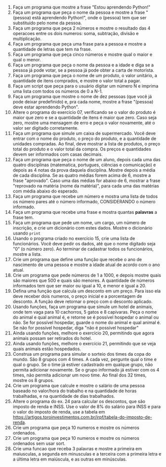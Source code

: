 1. Faça um programa que mostre a frase "Estou aprendendo Python!"
2. Faça um programa que peça o nome da pessoa e mostre a frase "(pessoa) está aprendendo Python!", onde o (pessoa) tem que ser substituído pelo nome da pessoa.
3. Faça um programa que peça 2 números e mostre o resultado das 4 operacoes entre os dois numeros: soma, subtração, divisão e multiplicação.
4. Faça um programa que peça uma frase para a pessoa e mostre a quantidade de letras que tem na frase.
5. Faça um programa que peça cinco números e mostre qual o maior e qual o menor.
6. Faça um programa que peça o nome da pessoa e a idade e diga se a pessoa já pode votar, se a pessoa já pode obter a carta de motorista.
7. Faça um programa que peça o nome de um produto, o valor unitário, a quantidade de itens comprados, e mostre o valor total a pagar.
8. Faça um script que peça para o usuário digitar um número N e imprima uma lista com todos os números de 0 a N-1.
9. Faça um programa que mostre o nome de dez pessoas (que você já pode deixar predefinido) e, pra cada nome, mostre a frase "(pessoa) deve estar aprendendo Python".
10. Altere o programa do exercício 07, verificando se o valor do produto é maior que zero e se a quantidade de itens é maior que zero. Caso seja zero, mostre uma mensagem de erro e peça o valor novamente, até o valor ser digitado corretamente.
11. Faça um programa que simule um caixa de supermercado. Você deve entrar com o nome do produto, o preço do produto, e a quantidade de unidades compradas. Ao final, deve mostrar a lista de produtos, o preço total do produto e o valor total da compra.
    Os preços e quantidades devem ser informados com casas decimais.
12. Faça um programa que peça o nome de um aluno, depois cada uma das quatro disciplinas (matematica, portugues, ciências e comunicação) e depois as 4 notas da prova daquela disciplina. Mostre depois a média de cada disciplina. Se as quatro médias forem acima de 6, mostre a frase "aprovado". Caso uma das médias for abaixo de 6, mostrar a frase "reprovado na matéria (nome da matéria)", para cada uma das matérias com média abaixo do esperado.
13. Faça um programa que recebe um número e mostra uma lista de todos os número pares até o número informado, CONSIDERANDO o número informado.
14. Faça um programa que recebe uma frase e mostra quantas **palavras** a frase tem.
15. Faça um programa que pede um nome, um cargo, um número de inscrição, e crie um dicionário com estes dados. Mostre o dicionário usando `print`
16. Usando o programa criado no exercício 15, crie uma lista de funcionários. Você deve pedir os dados, até que o nome digitado seja "0" (o número zero). Ao terminar de cadastrar todos os funcionários, mostre a lista.
17. Crie um programa que define uma função que recebe o ano de nascimento de uma pessoa e mostre a idade atual de acordo com o ano atual.
18. Crie um programa que pede números de 1 a 1000, e depois mostre quais são maiores que 500 e quais são menores. A quantidade de números informados tem que ser maior ou igual a 10, e menor e igual a 20.
19. Defina uma função que calcula um desconto em um preço. Para isso ela deve receber dois numeros, o preço inicial e a porcentagem de desconto. A função deve retornar o preço com o desconto aplicado.
20. Usando funções, faça um programa que simule um hotel de animais, onde tem vaga para 10 cachorros, 5 gatos e 8 capivaras. Peça o nome do animal e qual animal é, e retorne se é possível hospedar o animal ou não. Se for possível hospedar, guarde o nome do animal e qual animal é. Se não for possível hospedar, diga "não é possível hospedar"
21. Ainda usando funções, melhore o exercício 20, permitindo que agora animais possam ser retirados do hotel.
22. Ainda usando funções, melhore o exercício 21, permitindo que se veja quais animais estão hospedados.
23. Construa um programa para simular o sorteio dos times da copa do mundo. São 8 grupos com 4 times. A cada vez, pergunte qual o time e qual o grupo. Se o time já estiver cadastrado em qualque grupo, não permita adicionar novamente. Se o grupo informado já estiver com os 4 times, não permita adicionar um novo time. Ao final dos 32 times, mostre os 8 grupos.
24. Crie um programa que calcule e mostre o salário de uma pessoa baseado no valor/hora do trabalho e na quantidade de horas trabalhadas, e na quantidade de dias trabalhados.
25. Altere o programa do ex. 24 para calcular os descontos, que são imposto de renda e INSS. Use o valor de 8% do salário para INSS e para o valor do imposto de renda, use a tabela em https://artigos.toroinvestimentos.com.br/irpf/tabela-do-imposto-de-renda.
26. Crie um programa que peça 10 numeros e mostre os números ordenados.
27. Crie um programa que peça 10 numeros e mostre os números ordenados sem usar sort.
28. Crie uma funcao que receba 3 palavras e mostre a primeira em maiusculas, a segunda em minusculas e a terceira com a primeira letra e a última letra em maiúscula, e as outras em minúsculas.
